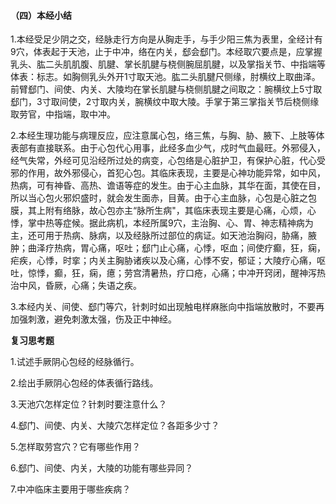 ####  （四）本经小结

1.本经受足少阴之交，经脉走行方向是从胸走手，与手少阳三焦为表里，全经计有9穴，体表起于天池，止于中冲，络在内关，郄会郄门。本经取穴要点是，应掌握乳头、肱二头肌肌腹、肌腱、掌长肌腱与桡侧腕屈肌腱，以及掌指关节、中指端等体表：标志。如胸侧乳头外开1寸取天池。肱二头肌腱尺侧缘，肘横纹上取曲泽。前臂郄门、间使、内关、大陵均在掌长肌腱与桡侧肌腱之间取之：腕横纹上5寸取郄门，3寸取间使，2寸取内关，腕横纹中取大陵。手掌于第三掌指关节后桡侧缘取劳官，中指端，取中冲。

2.本经生理功能与病理反应，应注意属心包，络三焦，与胸、胁、腋下、上肢等体表部有直接联系。由于心包代心用事，此经多血少气，戍时气血最旺。外邪侵入，经气失常，外经可见沿经所过处的病变，心包络是心脏护卫，有保护心脏，代心受邪的作用，故外邪侵心，首犯心包。其临床表现，主要是心神功能异常，如中风，热病，可有神昏、高热、谵语等症的发生。由于心主血脉，其华在面，其使在目，所以当心包火邪炽盛时，就会发生面赤，目黄。由于心主血脉，心包是心脏之包膜，其上附有络脉，故心包亦主“脉所生病"，其临床表现主要是心痛，心烦，心悸，掌中热等症候。据此病机，本经所属9穴，主治胸、心、胃、神志精神病为主，还可用于热病、脉病，以及经脉所过部位的病证。如天池治胸闷，胁痛，腋肿；曲泽疗热病，胃心痛，呕吐；郄门止心痛，心悸，呕血；间使疗癫，狂，痫，疟疾，心悸，时挛；内关主胸胁诸疾以及心痛，心悸不安，郁证；大陵疗心痛，呕吐，惊悸，癫，狂，痫，癔；劳宫清暑热，疗口疮，心痛；中冲开窍闭，醒神泻热治中风，昏厥，心痛；失语之疾。

3.本经内关、间使、郄门等穴，针刺时如出现触电样麻胀向中指端放散时，不要再加强刺激，避免刺激太强，伤及正中神经。

**复习思考题**

1.试述手厥阴心包经的经脉循行。

2.绘出手厥阴心包经的体表循行路线。

3.天池穴怎样定位？针刺时要注意什么？

4.郄门、间使、内关、大陵穴怎样定位？各距多少寸？

5.怎样取劳宫穴？它有哪些作用？

6.郄门、间使、内关，大陵的功能有哪些异同？

7.中冲临床主要用于哪些疾病？
